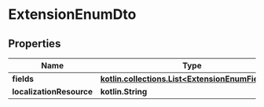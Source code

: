 
# ExtensionEnumDto

## Properties
Name | Type | Description | Notes
------------ | ------------- | ------------- | -------------
**fields** | [**kotlin.collections.List&lt;ExtensionEnumFieldDto&gt;**](ExtensionEnumFieldDto.md) |  |  [optional]
**localizationResource** | **kotlin.String** |  |  [optional]




